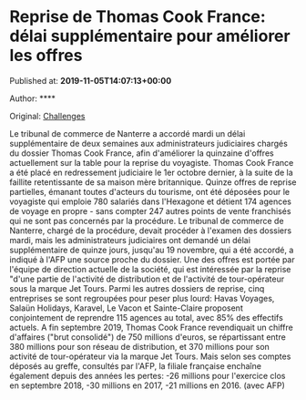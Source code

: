 
# Reprise de Thomas Cook France: délai supplémentaire pour améliorer les offres

Published at: **2019-11-05T14:07:13+00:00**

Author: ****

Original: [Challenges](https://www.challenges.fr/entreprise/reprise-de-thomas-cook-france-delai-supplementaire-pour-ameliorer-les-offres_683242)

Le tribunal de commerce de Nanterre a accordé mardi un délai supplémentaire de deux semaines aux administrateurs judiciaires chargés du dossier Thomas Cook France, afin d'améliorer la quinzaine d'offres actuellement sur la table pour la reprise du voyagiste.
Thomas Cook France a été placé en redressement judiciaire le 1er octobre dernier, à la suite de la faillite retentissante de sa maison mère britannique.
Quinze offres de reprise partielles, émanant toutes d'acteurs du tourisme, ont été déposées pour le voyagiste qui emploie 780 salariés dans l'Hexagone et détient 174 agences de voyage en propre - sans compter 247 autres points de vente franchisés qui ne sont pas concernés par la procédure.
Le tribunal de commerce de Nanterre, chargé de la procédure, devait procéder à l'examen des dossiers mardi, mais les administrateurs judiciaires ont demandé un délai supplémentaire de quinze jours, jusqu'au 19 novembre, qui a été accordé, a indiqué à l'AFP une source proche du dossier.
Une des offres est portée par l'équipe de direction actuelle de la société, qui est intéressée par la reprise "d'une partie de l'activité de distribution et de l'activité de tour-opérateur sous la marque Jet Tours.
Parmi les autres dossiers de reprise, cinq entreprises se sont regroupées pour peser plus lourd: Havas Voyages, Salaün Holidays, Karavel, Le Vacon et Sainte-Claire proposent conjointement de reprendre 115 agences au total, avec 85% des effectifs actuels.
A fin septembre 2019, Thomas Cook France revendiquait un chiffre d'affaires ("brut consolidé") de 750 millions d'euros, se répartissant entre 380 millions pour son réseau de distribution, et 370 millions pour son activité de tour-opérateur via la marque Jet Tours.
Mais selon ses comptes déposés au greffe, consultés par l'AFP, la filiale française enchaîne également depuis des années les pertes: -26 millions pour l'exercice clos en septembre 2018, -30 millions en 2017, -21 millions en 2016.
(avec AFP)
